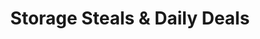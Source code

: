 ---
title: "Storage Steals & Daily Deals"
url: /murray/storage-steals-und-daily-deals/
shop: Allgemein
---